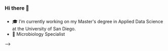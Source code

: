 ### Hi there 👋

###

- 🎓 I’m currently working on my Master's degree in Applied Data Science at the University of San Diego.
- 💉 Microbiology Specialist

-->
